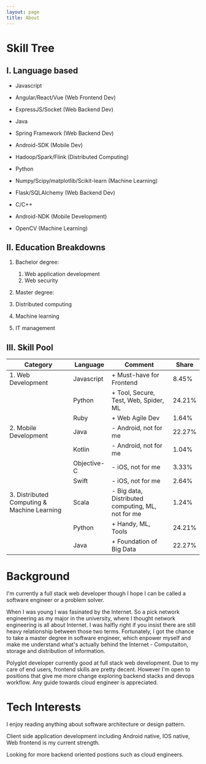 ```yaml
---
layout: page
title: About
---
```


# Skill Tree

## I. Language based

- Javascript
 - Angular/React/Vue (Web Frontend Dev) 
 - ExpressJS/Socket (Web Backend Dev)

- Java
 - Spring Framework (Web Backend Dev)
 - Android-SDK (Mobile Dev)
 - Hadoop/Spark/Flink (Distributed Computing)

- Python
 - Numpy/Scipy/matplotlib/Scikit-learn (Machine Learning) 
 - Flask/SQLAlchemy (Web Backend Dev)

- C/C++
 - Android-NDK (Mobile Development) 
 - OpenCV (Machine Learning)

## II. Education Breakdowns

1. Bachelor degree:
    1. Web application development 
    2. Web security

2. Master degree:
 1. Distributed computing 
 2. Machine learning
 3. IT management

## III. Skill Pool

| Category                                    | Language    | Comment                                            | Share  |
| ------------------------------------------- | ----------- | -------------------------------------------------- | ------ |
| 1. Web Development                          | Javascript  | \+ Must-have for Frontend                          | 8.45%  |
|                                             | Python      | \+ Tool, Secure, Test, Web, Spider, ML             | 24.21% |
|                                             | Ruby        | \+ Web Agile Dev                                   | 1.64%  |
| 2. Mobile Development                       | Java        | \- Android, not for me                             | 22.27% |
|                                             | Kotlin      | \- Android, not for me                             | 1.04%  |
|                                             | Objective-C | \- iOS, not for  me                                | 3.33%  |
|                                             | Swift       | \- iOS, not for  me                                | 2.64%  |
| 3. Distributed Computing & Machine Learning | Scala       | \- Big data, Distributed computing, ML, not for me | 1.24%  |
|                                             | Python      | \+ Handy, ML, Tools                                | 24.21% |
|                                             | Java        | \+ Foundation of Big Data                          | 22.27% |


# Background
I'm currently a full stack web developer though I hope I can be called a software engineer or a problem solver.

When I was young I was fasinated by the Internet. So a pick network engineering as my major in the university, where I thought network engineering is all about Internet. I was halfly right if you insist there are still heavy relationship between those two terms. Fortunately, I got the chance to take a master degree in software engineer, which enpower myself and make me understand what's actually behind the Internet - Computaiton, storage and distribution of information.

Polyglot developer currently good at full stack web development. Due to my care of end users, frontend skills are pretty decent. However I'm open to positions that give me more change exploring backend stacks and devops workflow. Any guide towards cloud engineer is appreciated.

# Tech Interests
I enjoy reading anything about software architecture or design pattern. 

Client side application development including Android native, IOS native, Web frontend is my current strength.

Looking for more backend oriented postions such as cloud engineers.

